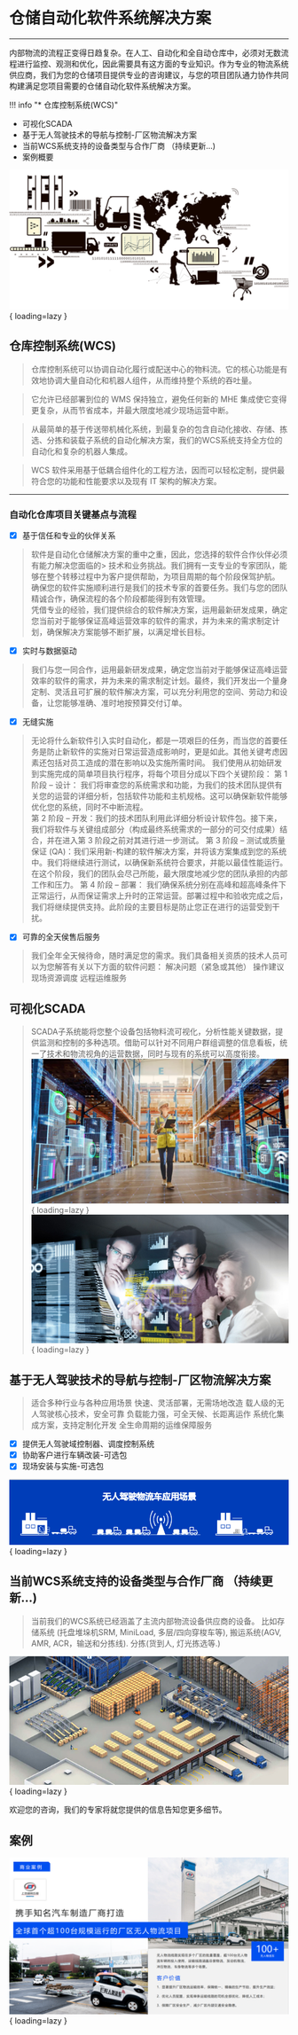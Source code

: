 # 仓储自动化软件系统解决方案

------

内部物流的流程正变得日趋复杂。在人工、自动化和全自动仓库中，必须对无数流程进行监控、观测和优化，因此需要具有这方面的专业知识。作为专业的物流系统供应商，我们为您的仓储项目提供专业的咨询建议，与您的项目团队通力协作共同构建满足您项目需要的仓储自动化软件系统解决方案。

!!! info "* 仓库控制系统(WCS)"
 * 可视化SCADA
 * 基于无人驾驶技术的导航与控制-厂区物流解决方案
 * 当前WCS系统支持的设备类型与合作厂商 （持续更新...)
 * 案例概要

![overview_pic][1]{ loading=lazy }

## 仓库控制系统(WCS)

> 仓库控制系统可以协调自动化履行或配送中心的物料流。它的核心功能是有效地协调大量自动化和机器人组件，从而维持整个系统的吞吐量。

> 它允许已经部署到位的 WMS 保持独立，避免任何新的 MHE 集成使它变得更复杂，从而节省成本，并最大限度地减少现场运营中断。

> 从最简单的基于传送带机械化系统，到最复杂的包含自动化接收、存储、拣选、分拣和装载子系统的自动化解决方案，我们的WCS系统支持全方位的自动化和复杂的机器人集成。

> WCS 软件采用基于低耦合组件化的工程方法，因而可以轻松定制，提供最符合您的功能和性能要求以及现有 IT 架构的解决方案。

------

### 自动化仓库项目关键基点与流程

- [x] 基于信任和专业的伙伴关系
>软件是自动化仓储解决方案的重中之重，因此，您选择的软件合作伙伴必须有能力解决您面临的> 技术和业务挑战。我们拥有一支专业的专家团队，能够在整个转移过程中为客户提供帮助，为项目周期的每个阶段保驾护航。
确保您的软件实施顺利进行是我们的技术专家的首要任务。我们与您的团队精诚合作，确保流程的各个阶段都能得到有效管理。  
    凭借专业的经验，我们提供综合的软件解决方案，运用最新研发成果，确定您当前对于能够保证高峰运营效率的软件的需求，并为未来的需求制定计划，确保解决方案能够不断扩展，以满足增长目标。 

- [x] 实时与数据驱动
> 我们与您一同合作，运用最新研发成果，确定您当前对于能够保证高峰运营效率的软件的需求，并为未来的需求制定计划。最终，我们开发出一个量身定制、灵活且可扩展的软件解决方案，可以充分利用您的空间、劳动力和设备，让您能够准确、准时地按预算交付订单。 

- [x] 无缝实施
>无论将什么新软件引入实时自动化，都是一项艰巨的任务，而当您的首要任务是防止新软件的实施对日常运营造成影响时，更是如此。其他关键考虑因素还包括对员工造成的潜在影响以及实施所需时间。 
    我们使用从初始研发到实施完成的简单项目执行程序，将每个项目分成以下四个关键阶段： 
    第 1 阶段 – 设计： 我们将审查您的系统需求和功能，为我们的技术团队提供有关您的运营的详细分析，包括软件功能和主机规格。这可以确保新软件能够优化您的系统，同时不中断流程。  
    第 2 阶段 – 开发：我们的技术团队利用此详细分析设计软件包。接下来，我们将软件与关键组成部分（构成最终系统需求的一部分的可交付成果）结合，并在进入第 3 阶段之前对其进行进一步测试。 
    第 3 阶段 – 测试或质量保证 (QA)：我们采用新-构建的软件解决方案，并将该方案集成到您的系统中。我们将继续进行测试，以确保新系统符合要求，并能以最佳性能运行。在这个阶段，我们的团队会尽己所能，最大限度地减少您的团队承担的内部工作和压力。 
    第 4 阶段 – 部署： 我们确保系统分别在高峰和超高峰条件下正常运行，从而保证需求上升时的正常运营。部署过程中和验收完成之后，我们将继续提供支持。此阶段的主要目标是防止您正在进行的运营受到干扰。 

- [x] 可靠的全天侯售后服务
>我们全年全天候待命，随时满足您的需求。我们具备相关资质的技术人员可以为您解答有关以下方面的软件问题：
    解决问题（紧急或其他）
    操作建议
    现场资源调度
    远程运维服务

## 可视化SCADA
>SCADA子系统能将您整个设备包括物料流可视化，分析性能关键数据，提供监测和控制的多种选项。借助可以针对不同用户群组调整的信息看板，统一了技术和物流视角的运营数据，同时与现有的系统可以高度衔接。
![SCADA_viewer][2]{ loading=lazy }
![SCADA_Monitor][3]{ loading=lazy }

## 基于无人驾驶技术的导航与控制-厂区物流解决方案
>适合多种行业与各种应用场景
    快速、灵活部署，无需场地改造
    载人级的无人驾驶核心技术，安全可靠
    负载能力强，可全天候、长距离运作
    系统化集成方案，支持定制化开发
    全生命周期的运维保障服务

- [x] 提供无人驾驶域控制器、调度控制系统
- [x] 协助客户进行车辆改装-可选包
- [x] 现场安装与实施-可选包

![L4_Driver][4]{ loading=lazy }

## 当前WCS系统支持的设备类型与合作厂商 （持续更新...)
>当前我们的WCS系统已经涵盖了主流内部物流设备供应商的设备。 比如存储系统 (托盘堆垛机SRM, MiniLoad, 多层/四向穿梭车等), 搬运系统(AGV, AMR, ACR，输送和分拣线). 分拣(货到人, 灯光拣选等.)

![wcs_equipment_overview][5]{ loading=lazy }

欢迎您的咨询，我们的专家将就您提供的信息告知您更多细节。

## 案例 
![case1][6]{ loading=lazy }


[1]: assets/images/warehouse_overview.png
[2]: assets/images/shutterstock.webp
[3]: assets/images/SCADA.jpg
[4]: assets/images/L4_scene_zh.png
[5]: assets/images/wcs_equipment_overview.jpg
[6]: assets/images/case_zh.png